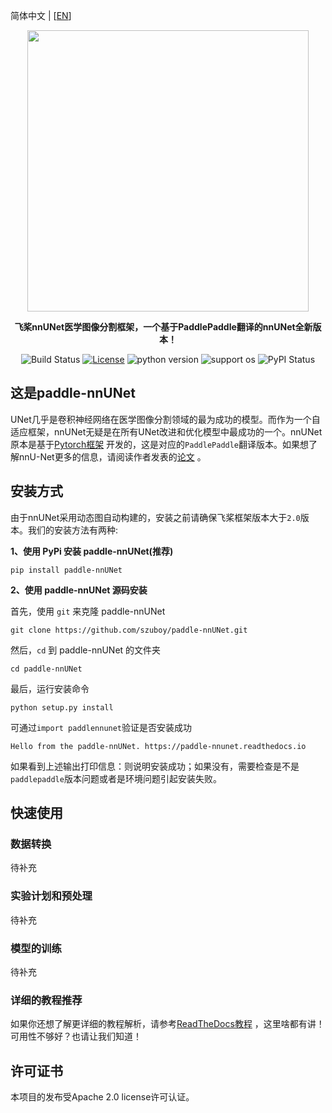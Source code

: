 简体中文 | [[EN](https://github.com/szuboy/paddle-nnUNet/blob/master/README_EN.md)]

<div align="center">

<p align="center">
    <img src="https://github.com/szuboy/paddle-nnUNet/blob/master/paddlennunet.png?raw=true" align="middle" width="450"/>
</p>

**飞桨nnUNet医学图像分割框架，一个基于PaddlePaddle翻译的nnUNet全新版本！**

![Build Status](https://github.com/szuboy/paddle-nnUNet/actions/workflows/python-package.yml/badge.svg)
[![License](https://img.shields.io/badge/license-Apache%202-blue.svg)](LICENSE)
![python version](https://img.shields.io/badge/python-3.0+-orange.svg)
![support os](https://img.shields.io/badge/os-linux%2C%20win%2C%20mac-yellow.svg)
![PyPI Status](https://pepy.tech/badge/paddle-nnunet/month)
</div>

## 这是paddle-nnUNet

UNet几乎是卷积神经网络在医学图像分割领域的最为成功的模型。而作为一个自适应框架，nnUNet无疑是在所有UNet改进和优化模型中最成功的一个。nnUNet原本是基于[Pytorch框架](https://github.com/MIC-DKFZ/nnUNet) 开发的，这是对应的`PaddlePaddle`翻译版本。如果想了解nnU-Net更多的信息，请阅读作者发表的[论文](https://www.nature.com/articles/s41592-020-01008-z) 。

## 安装方式

由于nnUNet采用动态图自动构建的，安装之前请确保飞桨框架版本大于`2.0`版本。我们的安装方法有两种:

**1、使用 PyPi 安装 paddle-nnUNet(推荐)**

```
pip install paddle-nnUNet
```

**2、使用 paddle-nnUNet 源码安装**

首先，使用 ```git``` 来克隆 paddle-nnUNet
```
git clone https://github.com/szuboy/paddle-nnUNet.git
```
然后，```cd``` 到 paddle-nnUNet 的文件夹
```
cd paddle-nnUNet
```
最后，运行安装命令
```
python setup.py install
```

可通过`import paddlennunet`验证是否安装成功
```
Hello from the paddle-nnUNet. https://paddle-nnunet.readthedocs.io
```
如果看到上述输出打印信息：则说明安装成功；如果没有，需要检查是不是`paddlepaddle`版本问题或者是环境问题引起安装失败。

## 快速使用

### 数据转换

待补充

### 实验计划和预处理

待补充

### 模型的训练

待补充

### 详细的教程推荐

如果你还想了解更详细的教程解析，请参考[ReadTheDocs教程](https://paddle-nnunet.readthedocs.io/) ，这里啥都有讲！可用性不够好？也请让我们知道！

## 许可证书
本项目的发布受Apache 2.0 license许可认证。

